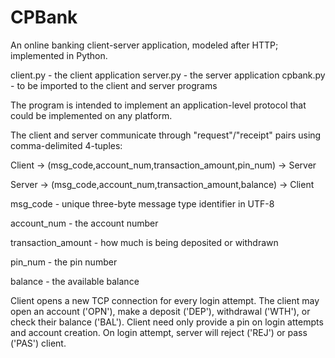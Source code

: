 # CPBank
An online banking client-server application, modeled after HTTP; implemented in Python.

client.py - the client application
server.py - the server application
cpbank.py - to be imported to the client and server programs

The program is intended to implement an application-level protocol that could be implemented on any platform.

The client and server communicate through "request"/"receipt" pairs using comma-delimited 4-tuples:

Client -> (msg_code,account_num,transaction_amount,pin_num) -> Server

Server -> (msg_code,account_num,transaction_amount,balance) -> Client

msg_code           - unique three-byte message type identifier in UTF-8

account_num        - the account number

transaction_amount - how much is being deposited or withdrawn

pin_num            - the pin number

balance            - the available balance

Client opens a new TCP connection for every login attempt.
The client may open an account ('OPN'), make a deposit  ('DEP'), withdrawal ('WTH'), or check their balance ('BAL').
Client need only provide a pin on login attempts and account creation.
On login attempt, server will reject ('REJ') or pass ('PAS') client.
